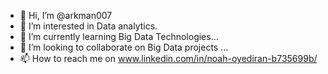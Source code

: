 - 👋 Hi, I’m @arkman007
- 👀 I’m interested in Data analytics.
- 🌱 I’m currently learning Big Data Technologies...
- 💞️ I’m looking to collaborate on Big Data projects ...
- 📫 How to reach me on www.linkedin.com/in/noah-oyediran-b735699b/
